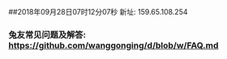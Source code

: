 ##2018年09月28日07时12分07秒 新址: 159.65.108.254
### 兔友常见问题及解答: https://github.com/wanggonging/d/blob/w/FAQ.md
